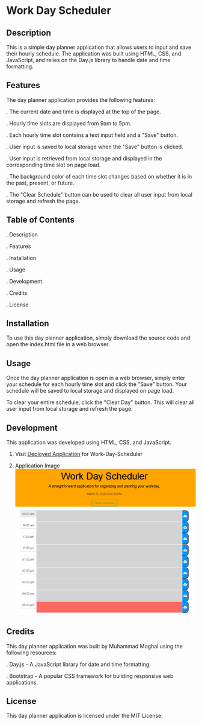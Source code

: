 # Work Day Scheduler

## Description

This is a simple day planner application that allows users to input and save their hourly schedule. The application was built using HTML, CSS, and JavaScript, and relies on the Day.js library to handle date and time formatting.

## Features

The day planner application provides the following features:

.       The current date and time is displayed at the top of the page.

.       Hourly time slots are displayed from 9am to 5pm.

.       Each hourly time slot contains a text input field and a "Save" button.

.       User input is saved to local storage when the "Save" button is clicked.

.       User input is retrieved from local storage and displayed in the corresponding time slot on page load.

.       The background color of each time slot changes based on whether it is in the past, present, or future.

.       The "Clear Schedule" button can be used to clear all user input from local storage and refresh the page.


## Table of Contents

.       Description

.       Features

.       Installation

.       Usage

.       Development

.       Credits

.       License

## Installation

To use this day planner application, simply download the source code and open the index.html file in a web browser.

## Usage

Once the day planner application is open in a web browser, simply enter your schedule for each hourly time slot and click the "Save" button. Your schedule will be saved to local storage and displayed on page load.

To clear your entire schedule, click the "Clear Day" button. This will clear all user input from local storage and refresh the page.


## Development

This application was developed using HTML, CSS, and JavaScript. 

1.  Visit [Deployed Application](https://mmoghal.github.io/work-day-scheduler/) for Work-Day-Scheduler

2.  Application Image ![alt Image of the application](https://github.com/mmoghal/work-day-scheduler/blob/main/assets/images/dayplanner.png)


## Credits

This day planner application was built by Muhammad Moghal using the following resources:

.       Day.js - A JavaScript library for date and time formatting.

.       Bootstrap - A popular CSS framework for building responsive web applications.


## License

This day planner application is licensed under the MIT License.
